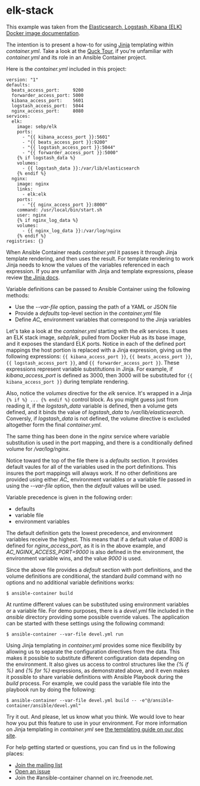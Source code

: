 # elk-stack

This example was taken from the [Elasticsearch, Logstash, Kibana (ELK) Docker image documentation](https://elk-docker.readthedocs.io/).

The intention is to present a how-to for using [Jinja](http://jinja.pocoo.org) templating within *container.yml*. Take a look at the 
[Quck Tour](http://docs.ansible.com/ansible-container/tour.html), if you're unfamiliar with *container.yml* and its role in an 
Ansible Container project.

Here is the *container.yml* included in this project:

```
version: "1"
defaults:
  beats_access_port:     9200
  forwarder_access_port: 5000
  kibana_access_port:    5601
  logstash_access_port:  5044
  nginx_access_port:     8080
services:
  elk:
    image: sebp/elk
    ports:
      - "{{ kibana_access_port }}:5601"
      - "{{ beats_access_port }}:9200"
      - "{{ logstash_access_port }}:5044"
      - "{{ forwarder_access_port }}:5000"
    {% if logstash_data %}
    volumes:
      - {{ logstash_data }}:/var/lib/elasticsearch
    {% endif %}
  nginx:
    image: nginx
    links:
      - elk:elk
    ports:
      - "{{ nginx_access_port }}:8000"
    command: /usr/local/bin/start.sh
    user: nginx
    {% if nginx_log_data %}
    volumes:
      - {{ nginx_log_data }}:/var/log/nginx
    {% endif %}
registries: {}
```

When Ansible Container reads *container.yml* it passes it through Jinja template rendering, and then uses the result. For template rendering to work Jinja needs to know the values of the variables 
referenced in each expression. If you are unfamiliar with Jinja and template expressions, please review [the Jinja docs](http://jinja.pocoo.org/docs/dev/).

Variable definitions can be passed to Ansible Container using the following methods:

- Use the *--var-file* option, passing the path of a YAML or JSON file 
- Provide a *defaults* top-level section in the *container.yml* file
- Define  *AC_* environment variables that correspond to the Jinja variables  

Let's take a look at the *container.yml* starting with the *elk* services. It uses an ELK stack image, *sebp/elk*, pulled from Docker Hub as its base image, and it exposes the standard ELK ports. 
Notice in each of the defined port mappings the host portion is replaced with a Jinja expression, giving us the following expressions: `{{ kibana_access_port }}`, 
`{{ beats_access_port }}`, `{{ logstash_access_port }}`, and `{{ forwarder_access_port }}`. These expressions represent variable substitutions in Jinja. For example, if *kibana_access_port* 
is defined as 3000, then 3000 will be substituted for `{{ kibana_access_port }}` during template rendering.

Also, notice the *volumes* directive for the *elk* service. It's wrapped in a Jinja `{% if %} ... {% endif %}` control block. As you might guess just from reading it, if the 
*logstash_data* variable is defined, then a volume gets defined, and it binds the value of *logstash_data* to */var/lib/elasticsearch*. Conversly, if *logstash_data* is not defined, the volume 
directive is excluded altogether form the final *container.yml*.  

The same thing has been done in the *nginx* service where variable substitution is used in the port mapping, and there is a conditionally defined volume for */var/log/nginx*. 

Notice toward the top of the file there is a *defaults* section. It provides default vaules for all of the variables used in the port definitions. This insures the port mappings will always work.
If no other definitions are provided using either *AC_* environment variables or a variable file passed in using the *--var-file* option, then the *default* values will be used. 

Variable precedence is given in the following order:

- defaults
- variable file
- environment variables

The default definition gets the lowest precedence, and environment variables receive the highest. This means that if a default value of *8080* is defined for *nginx_access_port*, as it is in the above 
example, and *AC_NGINX_ACCESS_PORT=9000* is also defined in the environment, the environment variable wins, and the value *9000* is used.

Since the above file provides a *default* section with port definitions, and the volume definitions are conditional, the standard *build* command with no options and no additional variable
definitions works:

```
$ ansible-container build
```

At runtime different values can be substituted using environment variables or a variable file. For demo purposes, there is a *devel.yml* file included in the *ansible* directory providing some possible override 
values. The application can be started with these settings using the following command:

```
$ ansible-container --var-file devel.yml run
```

Using Jinja templating in *container.yml* provides some nice flexibility by allowing us to separate the configuration directives from the data. This makes it possible to substitute different configuration data
depending on the environment. It also gives us access to control structures like the *{% if %}* and *{% for %}* expressions, as demonstrated above, and it even makes it possible
to share variable definitions with Ansible Playbook during the *build* process. For example, we could pass the variable file into the playbook run by doing the following:

```
$ ansible-container --var-file devel.yml build -- -e"@/ansible-container/ansible/devel.yml"  
```

Try it out. And please, let us know what you think. We would love to hear how you put this feature to use in your environment. For more information on Jinja templating in *container.yml* see 
[the templating guide on our doc site](http://docs.ansible.com/ansible-container/container_yml/template.html).

For help getting started or questions, you can find us in the following places:

* [Join the  mailing list](https://groups.google.com/forum/#!forum/ansible-container)
* [Open an issue](https://github.com/ansible/ansible-container/issues)
* Join the #ansible-container channel on irc.freenode.net.

